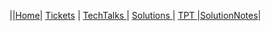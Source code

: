 


||[Home](.)| [Tickets](Tickets) | [TechTalks ](TechTalks)| [Solutions ](Solutions)| [TPT ](testprepplan)|[SolutionNotes](sorts)|

